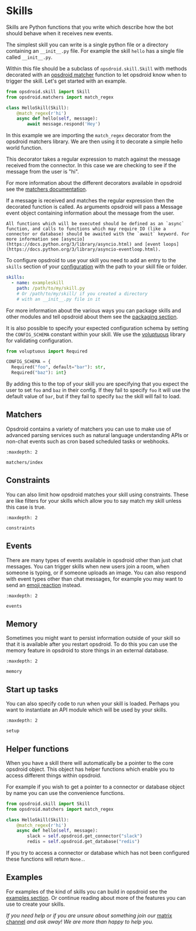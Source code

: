 # Skills

Skills are Python functions that you write which describe how the bot should behave when it receives new events.

The simplest skill you can write is a single python file or a directory containing an `__init__.py` file. For example the skill `hello` has a single file called `__init__.py`.

Within this file should be a subclass of `opsdroid.skill.Skill` with methods decorated with an [opsdroid matcher](matchers/index.md) function to let opsdroid know when to trigger the skill. Let's get started with an example.

```python
from opsdroid.skill import Skill
from opsdroid.matchers import match_regex

class HelloSkill(Skill):
    @match_regex(r'hi')
    async def hello(self, message):
        await message.respond('Hey')
```

In this example we are importing the `match_regex` decorator from the opsdroid matchers library. We are then using it to decorate a simple hello world function.

This decorator takes a regular expression to match against the message received from the connector. In this case we are checking to see if the message from the user is "hi".

For more information about the different decorators available in opsdroid see the [matchers documentation](matchers/index.md).

If a message is received and matches the regular expression then the decorated function is called. As arguments opsdroid will pass a Message event object containing information about the message from the user.

```{note}
All functions which will be executed should be defined as an `async` function, and calls to functions which may require IO (like a connector or database) should be awaited with the `await` keyword. For more information see [asyncio](https://docs.python.org/3/library/asyncio.html) and [event loops](https://docs.python.org/3/library/asyncio-eventloop.html).
```

To configure opsdroid to use your skill you need to add an entry to the `skills` section of your [configuration](../configuration.md) with the path to your skill file or folder.

```yaml
skills:
  - name: exampleskill
    path: /path/to/my/skill.py
    # Or /path/to/my/skill/ if you created a directory
    # with an __init__.py file in it
```

For more information about the various ways you can package skills and other modules and tell opsdroid about them see the [packaging section](../packaging.md).

It is also possible to specify your expected configuration schema by setting the `CONFIG_SCHEMA` constant within your skill. We use the [voluptuous](https://github.com/alecthomas/voluptuous) library for validating configuration.

```python
from voluptuous import Required

CONFIG_SCHEMA = {
  Required("foo", default="bar"): str,
  Required("baz"): int}
```

By adding this to the top of your skill you are specifying that you expect the user to set `foo` and `baz` in their config. If they fail to specify `foo` it will use the default value of `bar`, but if they fail to specify `baz` the skill will fail to load.

## Matchers

Opsdroid contains a variety of matchers you can use to make use of advanced parsing services such as natural language understanding APIs or non-chat events such as cron based scheduled tasks or webhooks.

```{toctree}
:maxdepth: 2

matchers/index
```

## Constraints

You can also limit how opsdroid matches your skill using constraints. These are like filters for your skills which allow you to say match my skill unless this case is true.

```{toctree}
:maxdepth: 2

constraints
```

## Events

There are many types of events available in opsdroid other than just chat messages. You can trigger skills when new users join a room, when someone is typing, or if someone uploads an image. You can also respond with event types other than chat messages, for example you may want to send an [emoji reaction](https://slack.com/intl/en-gb/help/articles/206870317-use-emoji-reactions) instead.

```{toctree}
:maxdepth: 2

events
```

## Memory

Sometimes you might want to persist information outside of your skill so that it is available after you restart opsdroid. To do this you can use the memory feature in opsdroid to store things in an external database.

```{toctree}
:maxdepth: 2

memory
```

## Start up tasks

You can also specify code to run when your skill is loaded. Perhaps you want to instantiate an API module which will be used by your skills.

```{toctree}
:maxdepth: 2

setup
```

## Helper functions

When you have a skill there will automatically be a pointer to the core opsdroid object. This object has helper functions which enable you to access different things within opsdroid.

For example if you wish to get a pointer to a connector or database object by name you can use the convenience functions.

```python
from opsdroid.skill import Skill
from opsdroid.matchers import match_regex

class HelloSkill(Skill):
    @match_regex(r'hi')
    async def hello(self, message):
        slack = self.opsdroid.get_connector("slack")
        redis = self.opsdroid.get_database("redis")
```

If you try to access a connector or database which has not been configured these functions will return `None.`.

## Examples

For examples of the kind of skills you can build in opsdroid see the [examples section](../examples/index.md). Or continue reading about more of the features you can use to create your skills.

_If you need help or if you are unsure about something join our_ [matrix channel](https://app.element.io/#/room/#opsdroid-general:matrix.org) _and ask away! We are more than happy to help you._
